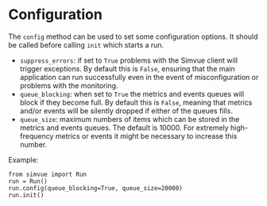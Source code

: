 # Configuration

The `config` method can be used to set some configuration options. It should be called before calling `init` which starts a run.

* `suppress_errors`: if set to `True` problems with the Simvue client will trigger exceptions. By default this is `False`, ensuring that the main application can run successfully even in the event of misconfiguration or problems with the monitoring.
* `queue_blocking`: when set to `True` the metrics and events queues will block if they become full. By default this is `False`, meaning that metrics and/or events will be silently dropped if either of the queues fills.
* `queue_size`: maximum numbers of items which can be stored in the metrics and events queues. The default is 10000. For extremely high-frequency metrics or events it might be necessary to increase this number.

Example:
```
from simvue import Run
run = Run()
run.config(queue_blocking=True, queue_size=20000)
run.init()
```
